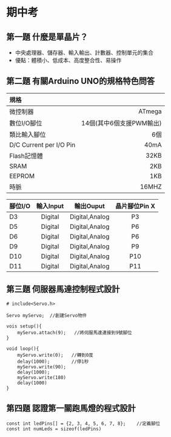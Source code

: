 # 期中考

## 第一題 什麼是單晶片？
- 中央處理器、儲存器、輸入輸出、計數器、控制單元的集合
- 優點：體積小、低成本、高度整合性、易操作

## 第二題 有關Arduino UNO的規格特色問答
|規格||
|:---|---:|
|微控制器|ATmega|
|數位I/O腳位|14個(其中6個支援PWM輸出)|
|類比輸入腳位|6個|
|D/C Current per I/O Pin|40mA|
|Flash記憶體|32KB|
|SRAM|2KB|
|EEPROM|1KB|
|時脈|16MHZ|

|腳位I/O|輸入Input|輸出Ouput|晶片腳位Pin X|
|:---|:-:|:-:|:-:|
|D3|Digital|Digital,Analog|P3
|D5|Digital|Digital,Analog|P6
|D6|Digital|Digital,Analog|P6
|D9|Digital|Digital,Analog|P9
|D10|Digital|Digital,Analog|P10
|D11|Digital|Digital,Analog|P11

## 第三題 伺服器馬達控制程式設計
```
# include<Servo.h>

Servo myServo;  //創建Servo物件

vois setup(){
    myServo.attach(9);   //將伺服馬達連接到9號腳位
}

void loop(){
    myServo.write(0);   //轉到0度
    delay(1000);        //停1秒
    myServo.write(90);
    delay(1000);
    myServo.write(180)
    delay(1000)
}

```

## 第四題 認證第一關跑馬燈的程式設計
```
const int ledPins[] = {2, 3, 4, 5, 6, 7, 8};    //定義腳位
const int numLeds = sizeof(ledPins)

```



